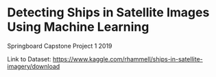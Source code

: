 # Detecting Ships in Satellite Images Using Machine Learning
Springboard Capstone Project 1 2019


Link to Dataset: https://www.kaggle.com/rhammell/ships-in-satellite-imagery/download
